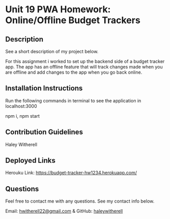 # Unit 19 PWA Homework: Online/Offline Budget Trackers

## Description

See a short description of my project below.

For this assignment i worked to set up the backend side of a budget tracker app. The app has an offline feature that will track changes made when you are offline and add changes to the app when you go back online. 

## Installation Instructions

Run the following commands in terminal to see the application in localhost:3000

npm i, npm start

## Contribution Guidelines

Haley Witherell

## Deployed Links 

Herouku Link: https://budget-tracker-hw1234.herokuapp.com/

## Questions

Feel free to contact me with any questions. See my contact info below.

Email: hwitherell22@gmail.com & GitHub: [haleywitherell](https://github.com/haleywitherell)